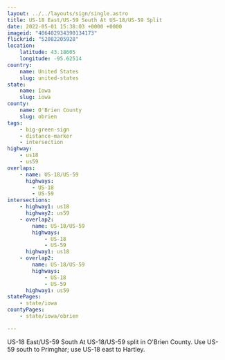 ```yaml
---
layout: ../../layouts/sign/single.astro
title: US-18 East/US-59 South At US-18/US-59 Split
date: 2022-05-01 15:38:03 +0000 +0000
imageid: "406402934390134173"
flickrid: "52082205928"
location:
    latitude: 43.18605
    longitude: -95.62514
country:
    name: United States
    slug: united-states
state:
    name: Iowa
    slug: iowa
county:
    name: O'Brien County
    slug: obrien
tags:
    - big-green-sign
    - distance-marker
    - intersection
highway:
    - us18
    - us59
overlaps:
    - name: US-18/US-59
      highways:
        - US-18
        - US-59
intersections:
    - highway1: us18
      highway2: us59
    - overlap2:
        name: US-18/US-59
        highways:
            - US-18
            - US-59
      highway1: us18
    - overlap2:
        name: US-18/US-59
        highways:
            - US-18
            - US-59
      highway1: us59
statePages:
    - state/iowa
countyPages:
    - state/iowa/obrien

---
```

US-18 East/US-59 South At US-18/US-59 split in O'Brien County.  Use US-59 south to Primghar; use US-18 east to Hartley.